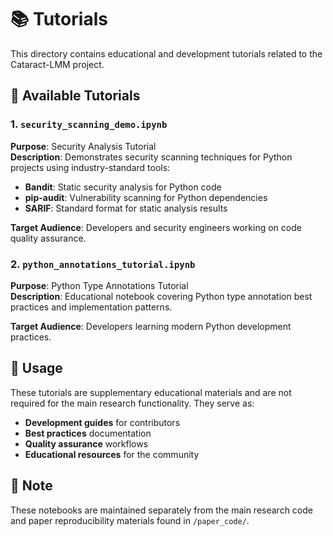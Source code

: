 # 📚 Tutorials

This directory contains educational and development tutorials related to the Cataract-LMM project.

## 📖 Available Tutorials

### 1. `security_scanning_demo.ipynb`
**Purpose**: Security Analysis Tutorial  
**Description**: Demonstrates security scanning techniques for Python projects using industry-standard tools:
- **Bandit**: Static security analysis for Python code
- **pip-audit**: Vulnerability scanning for Python dependencies  
- **SARIF**: Standard format for static analysis results

**Target Audience**: Developers and security engineers working on code quality assurance.

### 2. `python_annotations_tutorial.ipynb`
**Purpose**: Python Type Annotations Tutorial  
**Description**: Educational notebook covering Python type annotation best practices and implementation patterns.

**Target Audience**: Developers learning modern Python development practices.

## 🎯 Usage

These tutorials are supplementary educational materials and are not required for the main research functionality. They serve as:

- **Development guides** for contributors
- **Best practices** documentation
- **Quality assurance** workflows
- **Educational resources** for the community

## 📝 Note

These notebooks are maintained separately from the main research code and paper reproducibility materials found in `/paper_code/`.
